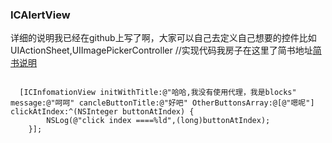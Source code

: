 ### ICAlertView
详细的说明我已经在github上写了啊，大家可以自己去定义自己想要的控件比如UIActionSheet,UIImagePickerController
//实现代码我房子在这里了简书地址[简书说明](http://www.jianshu.com/p/810208698254)
<pre><code>
  [ICInfomationView initWithTitle:@"哈哈,我没有使用代理，我是blocks" message:@"呵呵" cancleButtonTitle:@"好吧" OtherButtonsArray:@[@"嗯呢"] clickAtIndex:^(NSInteger buttonAtIndex) {
        NSLog(@"click index ====%ld",(long)buttonAtIndex);
    }];
</code></pre>


